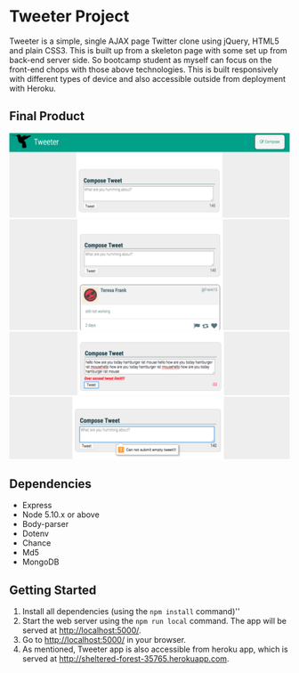# Tweeter Project

Tweeter is a simple, single AJAX page Twitter clone using jQuery, HTML5 and plain CSS3.
This is built up from a skeleton page with some set up from back-end server side.
So bootcamp student as myself can focus on the front-end chops with those above technologies.
This is built responsively with different types of device and also accessible outside from deployment with Heroku.

## Final Product

!["Screeshot of Tweeter - Main Page"](https://github.com/tienhoah/tweeter/blob/master/docs/tweet-box.png)
!["Screeshot of Tweeter tweets with hover effect"](https://github.com/tienhoah/tweeter/blob/master/docs/tweet-hover.png)
!["Screeshot of Tweeter - over limit warning"](https://github.com/tienhoah/tweeter/blob/master/docs/tweet-overlimit.png)
!["Screeshot of Tweeter - empty tweet warning"](https://github.com/tienhoah/tweeter/blob/master/docs/tweet-empty.png)

## Dependencies

- Express
- Node 5.10.x or above
- Body-parser
- Dotenv
- Chance
- Md5
- MongoDB

## Getting Started

1. Install all dependencies (using the `npm install` command)''
2. Start the web server using the `npm run local` command. The app will be served at <http://localhost:5000/>.
3. Go to <http://localhost:5000/> in your browser.
4. As mentioned, Tweeter app is also accessible from heroku app, which is served at <http://sheltered-forest-35765.herokuapp.com>.
